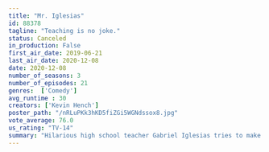 ```yaml
---
title: "Mr. Iglesias"
id: 88378
tagline: "Teaching is no joke."
status: Canceled
in_production: False
first_air_date: 2019-06-21
last_air_date: 2020-12-08
date: 2020-12-08
number_of_seasons: 3
number_of_episodes: 21
genres:  ['Comedy']
avg_runtime : 30
creators: ['Kevin Hench']
poster_path: "/nRLuPKk3hKD5fiZGi5WGNdssox8.jpg"
vote_average: 76.0
us_rating: "TV-14"
summary: "Hilarious high school teacher Gabriel Iglesias tries to make a difference in the lives of some smart but underperforming students at his alma mater."
---
```


